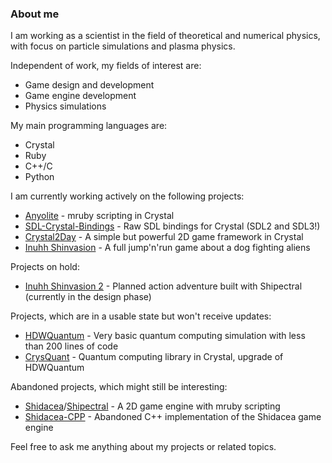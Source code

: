### About me

I am working as a scientist in the field of theoretical and numerical physics, with focus on particle simulations and plasma physics.

Independent of work, my fields of interest are:
* Game design and development
* Game engine development
* Physics simulations

My main programming languages are:
* Crystal
* Ruby
* C++/C
* Python

I am currently working actively on the following projects:
* [Anyolite](https://github.com/Anyolite/anyolite) - mruby scripting in Crystal
* [SDL-Crystal-Bindings](https://github.com/Crystal2Day/SDL-Crystal-Bindings) - Raw SDL bindings for Crystal (SDL2 and SDL3!)
* [Crystal2Day](https://github.com/Crystal2Day) - A simple but powerful 2D game framework in Crystal
* [Inuhh Shinvasion](https://github.com/Hadeweka/Inuhh-Shinvasion) - A full jump'n'run game about a dog fighting aliens

Projects on hold:
* [Inuhh Shinvasion 2](https://github.com/Hadeweka/Inuhh-Shinvasion-2) - Planned action adventure built with Shipectral (currently in the design phase)

Projects, which are in a usable state but won't receive updates:
* [HDWQuantum](https://github.com/Hadeweka/HDWQuantum) - Very basic quantum computing simulation with less than 200 lines of code
* [CrysQuant](https://github.com/Hadeweka/CrysQuant) - Quantum computing library in Crystal, upgrade of HDWQuantum

Abandoned projects, which might still be interesting:
* [Shidacea](https://github.com/Shidacea)/[Shipectral](https://github.com/Shidacea/Shipectral) - A 2D game engine with mruby scripting
* [Shidacea-CPP](https://github.com/Shidacea/Shidacea-CPP) - Abandoned C++ implementation of the Shidacea game engine

Feel free to ask me anything about my projects or related topics.
